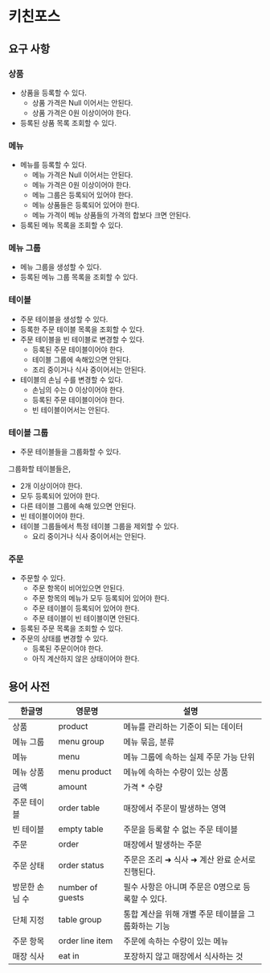 # 키친포스
## 요구 사항
### 상품

- 상품을 등록할 수 있다.
    - 상품 가격은 Null 이어서는 안된다.
    - 상품 가격은 0원 이상이어야 한다.
- 등록된 상품 목록 조회할 수 있다.

### 메뉴

- 메뉴를 등록할 수 있다.
    - 메뉴 가격은 Null 이어서는 안된다.
    - 메뉴 가격은 0원 이상이어야 한다.
    - 메뉴 그룹은 등록되어 있어야 한다.
    - 메뉴 상품들은 등록되어 있어야 한다.
    - 메뉴 가격이 메뉴 상품들의 가격의 합보다 크면 안된다.
- 등록된 메뉴 목록을 조회할 수 있다.

### 메뉴 그룹

- 메뉴 그룹을 생성할 수 있다.
- 등록된 메뉴 그룹 목록을 조회할 수 있다.

### 테이블

- 주문 테이블을 생성할 수 있다.
- 등록한 주문 테이블 목록을 조회할 수 있다.
- 주문 테이블을 빈 테이블로 변경할 수 있다.
    - 등록된 주문 테이블이어야 한다.
    - 테이블 그룹에 속해있으면 안된다.
    - 조리 중이거나 식사 중이어서는 안된다.
- 테이블의 손님 수를 변경할 수 있다.
    - 손님의 수는 0 이상이어야 한다.
    - 등록된 주문 테이블이어야 한다.
    - 빈 테이블이어서는 안된다.

### 테이블 그룹

- 주문 테이블들을 그룹화할 수 있다.

그룹화할 테이블들은,
- 2개 이상이어야 한다.
- 모두 등록되어 있어야 한다.
- 다른 테이블 그룹에 속해 있으면 안된다.
- 빈 테이블이어야 한다.
- 테이블 그룹들에서 특정 테이블 그룹을 제외할 수 있다.
    - 요리 중이거나 식사 중이어서는 안된다.

### 주문

- 주문할 수 있다.
    - 주문 항목이 비어있으면 안된다.
    - 주문 항목의 메뉴가 모두 등록되어 있어야 한다.
    - 주문 테이블이 등록되어 있어야 한다.
    - 주문 테이블이 빈 테이블이면 안된다.
- 등록된 주문 목록을 조회할 수 있다.
- 주문의 상태를 변경할 수 있다.
    - 등록된 주문이어야 한다.
    - 아직 계산하지 않은 상태이어야 한다.

## 용어 사전

| 한글명 | 영문명 | 설명 |
| --- | --- | --- |
| 상품 | product | 메뉴를 관리하는 기준이 되는 데이터 |
| 메뉴 그룹 | menu group | 메뉴 묶음, 분류 |
| 메뉴 | menu | 메뉴 그룹에 속하는 실제 주문 가능 단위 |
| 메뉴 상품 | menu product | 메뉴에 속하는 수량이 있는 상품 |
| 금액 | amount | 가격 * 수량 |
| 주문 테이블 | order table | 매장에서 주문이 발생하는 영역 |
| 빈 테이블 | empty table | 주문을 등록할 수 없는 주문 테이블 |
| 주문 | order | 매장에서 발생하는 주문 |
| 주문 상태 | order status | 주문은 조리 ➜ 식사 ➜ 계산 완료 순서로 진행된다. |
| 방문한 손님 수 | number of guests | 필수 사항은 아니며 주문은 0명으로 등록할 수 있다. |
| 단체 지정 | table group | 통합 계산을 위해 개별 주문 테이블을 그룹화하는 기능 |
| 주문 항목 | order line item | 주문에 속하는 수량이 있는 메뉴 |
| 매장 식사 | eat in | 포장하지 않고 매장에서 식사하는 것 |
